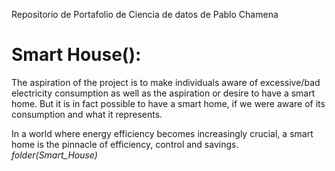 Repositorio de Portafolio de Ciencia de datos de Pablo Chamena

# Smart House():

The aspiration of the project is to make individuals aware of excessive/bad electricity consumption as well as the aspiration or desire to have a smart home. But it is in fact possible to have a smart home, if we were aware of its consumption and what it represents.

In a world where energy efficiency becomes increasingly crucial, a smart home is the pinnacle of efficiency, control and savings.
*folder(Smart_House)*

